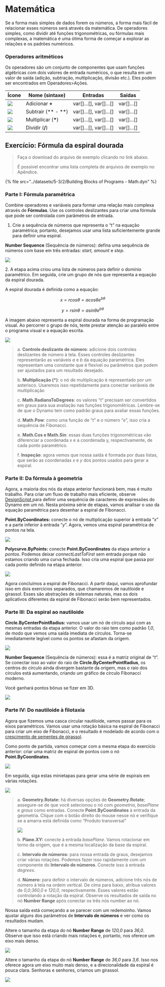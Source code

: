 # Matemática

Se a forma mais simples de dados forem os números, a forma mais fácil de relacionar esses números será através da matemática. De operadores simples, como dividir até funções trigonométricas, ou fórmulas mais complexas, a matemática é uma ótima forma de começar a explorar as relações e os padrões numéricos.

### Operadores aritméticos

Os operadores são um conjunto de componentes que usam funções algébricas com dois valores de entrada numéricos, o que resulta em um valor de saída (adição, subtração, multiplicação, divisão etc.). Eles podem ser encontrados em Operadores>Ações.

| Ícone | Nome (sintaxe) | Entradas | Saídas |
| --------------------------------------------------- | ----------------- | -------------------------- | ------------ |
| ![](<../images/5-3/2/addition.jpg>) | Adicionar **+** | var\[]...\[], var\[]...\[] | var\[]...\[] |
| ![](<../images/5-3/2/Subtraction.jpg>) | Subtrair (** - **) | var\[]...\[], var\[]...\[] | var\[]...\[] |
| ![](<../images/5-3/2/Multiplication.jpg>) | Multiplicar (**\***) | var\[]...\[], var\[]...\[] | var\[]...\[] |
| ![](<../images/5-3/2/Division.jpg>) | Dividir (**/**) | var\[]...\[], var\[]...\[] | var\[]...\[] |

## Exercício: Fórmula da espiral dourada

> Faça o download do arquivo de exemplo clicando no link abaixo.
>
> É possível encontrar uma lista completa de arquivos de exemplo no Apêndice.

{% file src="../datasets/5-3/2/Building Blocks of Programs - Math.dyn" %}

### Parte I: Fórmula paramétrica

Combine operadores e variáveis para formar uma relação mais complexa através de **Fórmulas**. Use os controles deslizantes para criar uma fórmula que pode ser controlada com parâmetros de entrada.

1. Crie a sequência de números que representa o “t” na equação paramétrica; portanto, desejamos usar uma lista suficientemente grande para definir uma espiral.

**Number Sequence** (Sequência de números): defina uma sequência de números com base em três entradas: _start, amount_ e _step_.

![](<../images/5-3/2/math - part I-01.jpg>)

2\. A etapa acima criou uma lista de números para definir o domínio paramétrico. Em seguida, crie um grupo de nós que representa a equação da espiral dourada.

A espiral dourada é definida como a equação:

$$
x = r cos θ = a cos θ e^{bθ}
$$

$$
y = r sin θ = a sin θe^{bθ}
$$

A imagem abaixo representa a espiral dourada na forma de programação visual. Ao percorrer o grupo de nós, tente prestar atenção ao paralelo entre o programa visual e a equação escrita.

![](<../images/5-3/2/math - part I-02.jpg>)

> a. **Controle deslizante de número**: adicione dois controles deslizantes de número à tela. Esses controles deslizantes representarão as variáveis _a_ e _b_ da equação paramétrica. Eles representam uma constante que é flexível ou parâmetros que podem ser ajustados para um resultado desejado.
>
> b. **Multiplicação (\*)**: o nó de multiplicação é representado por um asterisco. Usaremos isso repetidamente para conectar variáveis de multiplicação
>
> c. **Math.RadiansToDegrees**: os valores “_t_” precisam ser convertidos em graus para sua avaliação nas funções trigonométricas. Lembre-se de que o Dynamo tem como padrão graus para avaliar essas funções.
>
> d. **Math.Pow**: como uma função de “_t_” e o número “_e_”, isso cria a sequência de Fibonacci.
>
> e. **Math.Cos e Math.Sin**: essas duas funções trigonométricas vão diferenciar a coordenada x e a coordenada y, respectivamente, de cada ponto paramétrico.
>
> f. **Inspeção**: agora vemos que nossa saída é formada por duas listas, que serão as coordenadas _x_ e _y_ dos pontos usados para gerar a espiral.

### Parte II: Da fórmula à geometria

Agora, a maioria dos nós da etapa anterior funcionará bem, mas é muito trabalho. Para criar um fluxo de trabalho mais eficiente, observe [DesignScript ](../../8\_coding\_in\_dynamo/8-1\_code-blocks-and-design-script/2-design-script-syntax.md) para definir uma sequência de caracteres de expressões do Dynamo em um nó. Nesta próxima série de etapas, vamos analisar o uso da equação paramétrica para desenhar a espiral de Fibonacci.

**Point.ByCoordinates:** conecte o nó de multiplicação superior à entrada “_x_” e a parte inferior à entrada “_y_”. Agora, vemos uma espiral paramétrica de pontos na tela.

![](<../images/5-3/2/math - part II-01.gif>)

**Polycurve.ByPoints:** conecte **Point.ByCoordinates** da etapa anterior a _pontos_. Podemos deixar _connectLastToFirst_ sem entrada porque não estamos criando uma curva fechada. Isso cria uma espiral que passa por cada ponto definido na etapa anterior.

![](<../images/5-3/2/math - part II-02.jpg>)

Agora concluímos a espiral de Fibonacci. A partir daqui, vamos aprofundar isso em dois exercícios separados, que chamaremos de nautiloide e girassol. Esses são abstrações de sistemas naturais, mas os dois aplicativos diferentes da espiral de Fibonacci serão bem representados.

### Parte III: Da espiral ao nautiloide

**Circle.ByCenterPointRadius:** vamos usar um nó de círculo aqui com as mesmas entradas da etapa anterior. O valor do raio tem como padrão _1,0_, de modo que vemos uma saída imediata de círculos. Torna-se imediatamente legível como os pontos se afastam da origem.

![](<../images/5-3/2/math - part III-01.jpg>)

**Number Sequence** (Sequência de números): essa é a matriz original de “_t_”. Se conectar isso ao valor do raio de **Circle.ByCenterPointRadius**, os centros do círculo ainda divergem bastante da origem, mas o raio dos círculos está aumentando, criando um gráfico de círculo Fibonacci moderno.

Você ganhará pontos bônus se fizer em 3D.

![](<../images/5-3/2/math - part III-02.gif>)

### Parte IV: Do nautiloide à filotaxia

Agora que fizemos uma casca circular nautiloide, vamos passar para os eixos paramétricos. Vamos usar uma rotação básica na espiral de Fibonacci para criar um eixo de Fibonacci, e o resultado é modelado de acordo com o [crescimento de sementes de girassol](https://blogs.unimelb.edu.au/sciencecommunication/2018/09/02/this-flower-uses-maths-to-reproduce/).

Como ponto de partida, vamos começar com a mesma etapa do exercício anterior: criar uma matriz de espiral de pontos com o nó **Point.ByCoordinates**.

![](<../images/5-3/2/math - part IV-01.jpg>)

Em seguida, siga estas minietapas para gerar uma série de espirais em várias rotações.

![](<../images/5-3/2/math - part IV-02.jpg>)

> a. **Geometry.Rotate:** há diversas opções de **Geometry.Rotate**; assegure-se de que você selecionou o nó com _geometria_, _basePlane_ e _graus_ como entradas. Conecte **Point.ByCoordinates** à entrada da geometria. Clique com o botão direito do mouse nesse nó e verifique se a amarra está definida como “Produto transversal”
>
> ![](<../images/5-3/2/math - part IV-03 cross product.jpg>)
>
> b. **Plane.XY:** conecte à entrada _basePlane_. Vamos rotacionar em torno da origem, que é a mesma localização da base da espiral.
>
> c. **Intervalo de números:** para nossa entrada de graus, desejamos criar várias rotações. Podemos fazer isso rapidamente com um componente do **Intervalo de números**. Conecte isso à entrada _degrees_.
>
> d. **Número:** para definir o intervalo de números, adicione três nós de número à tela na ordem vertical. De cima para baixo, atribua valores de _0,0;360,0_ e _120,0_, respectivamente. Esses valores estão controlando a rotação da espiral. Observe os resultados de saída no nó **Number Range** após conectar os três nós number ao nó.

Nossa saída está começando a se parecer com um redemoinho. Vamos ajustar alguns dos parâmetros de **Intervalo de números** e ver como os resultados mudam.

Altere o tamanho da etapa do nó **Number Range** de _120,0_ para _36,0_. Observe que isso está criando mais rotações e, portanto, nos oferece um eixo mais denso.

![](<../images/5-3/2/math - part IV-04.jpg>)

Altere o tamanho da etapa do nó **Number Range** de _36,0_ para _3,6_. Isso nos oferece agora um eixo muito mais denso, e a direcionalidade da espiral é pouca clara. Senhoras e senhores, criamos um girassol.

![](<../images/5-3/2/math - part IV-05.jpg>)
